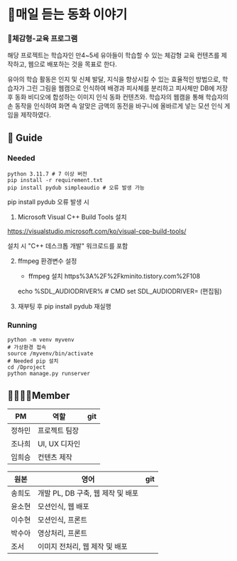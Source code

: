 # 👸매일 듣는 동화 이야기

### 👶체감형-교육 프로그램

 해당 프로젝트는 학습자인 만4~5세 유아들이 학습할 수 있는 체감형 교육 컨텐츠를 제작하고, 웹으로 배포하는 것을 목표로 한다.

 유아의 학습 활동은 인지 및 신체 발달, 지식을 향상시킬 수 있는 효율적인 방법으로,  학습자가 그린 그림을 웹캠으로 인식하여 배경과 피사체를 분리하고 피사체만 DB에 저장 후 동화 비디오에 합성하는 이미지 인식 동화 컨텐츠와. 학습자의 웹캠을 통해 학습자의 손 동작을 인식하여 화면 속 알맞은 금액의 동전을 바구니에 올바르게 넣는 모션 인식 게임을 제작하였다.



## 🔖 Guide
### Needed
    python 3.11.7 # 7 이상 버전
    pip install -r requirement.txt
    pip install pydub simpleaudio # 오류 발생 가능

pip install pydub 오류 발생 시
1) Microsoft Visual C++ Build Tools 설치

https://visualstudio.microsoft.com/ko/visual-cpp-build-tools/

설치 시 "C++ 데스크톱 개발" 워크로드를 포함


2) ffmpeg 환경변수 설정
   - ffmpeg 설치 https%3A%2F%2Fkminito.tistory.com%2F108
  
    echo %SDL_AUDIODRIVER%     # CMD
    set SDL_AUDIODRIVER= (편집됨)

3) 재부팅 후 pip install pydub 재실행



### Running
    python -m venv myvenv
    # 가상환경 접속
    source /myvenv/bin/activate
    # Needed pip 설치 
    cd /Dproject
    python manage.py runserver





## 👨‍👩‍👧‍👦Member
|  PM             | 역할                            | git |
| ------------- | ---------------------------------- | ------------------- | 
| 정하민 | 프로젝트 팀장 | |
| 조나희 | UI, UX 디자인 | |
| 임희승 | 컨텐츠 제작 | |


|  원본             | 영어                             | git|
| ------------- | ---------------------------------- | ------- | 
| 송희도 | 개발 PL, DB 구축, 웹 제작 및 배포 ||
| 윤소현 | 모션인식,  웹 배포 ||
| 이수현 | 모션인식, 프론트 ||
| 박수아 | 영상처리, 프론트 ||
| 조서 | 이미지 전처리,  웹 제작 및 배포 ||


